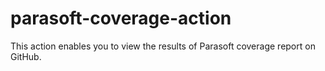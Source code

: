 # parasoft-coverage-action

This action enables you to view the results of Parasoft coverage report on GitHub.
